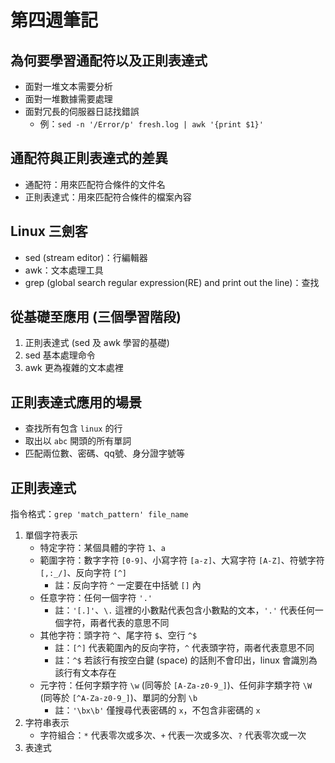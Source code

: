# 第四週筆記
## 為何要學習通配符以及正則表達式
* 面對一堆文本需要分析
* 面對一堆數據需要處理
* 面對冗長的伺服器日誌找錯誤
    + 例：`sed -n '/Error/p' fresh.log | awk '{print $1}'`
## 通配符與正則表達式的差異
* 通配符：用來匹配符合條件的文件名
* 正則表達式：用來匹配符合條件的檔案內容
## Linux 三劍客
* sed (stream editor)：行編輯器
* awk：文本處理工具
* grep (global search regular expression(RE) and print out the line)：查找
## 從基礎至應用 (三個學習階段)
1. 正則表達式 (sed 及 awk 學習的基礎)
2. sed 基本處理命令
3. awk 更為複雜的文本處裡
## 正則表達式應用的場景
* 查找所有包含 `linux` 的行
* 取出以 `abc` 開頭的所有單詞
* 匹配兩位數、密碼、qq號、身分證字號等
## 正則表達式
指令格式：`grep 'match_pattern' file_name`
1. 單個字符表示
    * 特定字符：某個具體的字符 `1`、`a`
    * 範圍字符：數字字符 `[0-9]`、小寫字符 `[a-z]`、大寫字符 `[A-Z]`、符號字符 `[,:_/]`、反向字符 `[^]`
        * 註：反向字符 `^` 一定要在中括號 `[]` 內
    * 任意字符：任何一個字符 `'.'`
        * 註：`'[.]'`、`\.` 這裡的小數點代表包含小數點的文本，`'.'` 代表任何一個字符，兩者代表的意思不同 
    * 其他字符：頭字符 `^`、尾字符 `$`、空行 `^$`
        * 註：`[^]` 代表範圍內的反向字符，`^` 代表頭字符，兩者代表意思不同
        * 註：`^$` 若該行有按空白鍵 (space) 的話則不會印出，linux 會識別為該行有文本存在
    * 元字符：任何字類字符 `\w` (同等於 `[A-Za-z0-9_]`)、任何非字類字符 `\W` (同等於 `[^A-Za-z0-9_]`)、單詞的分割 `\b`
        * 註：`'\bx\b'` 僅搜尋代表密碼的 `x`，不包含非密碼的 `x`
2. 字符串表示
    * 字符組合：`*` 代表零次或多次、`+` 代表一次或多次、`?` 代表零次或一次
3. 表達式

